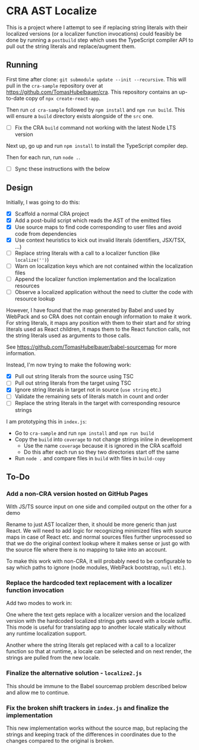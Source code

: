 # CRA AST Localize

This is a project where I attempt to see if replacing string literals with their
localized versions (or a localizer function invocations) could feasibly be done
by running a `postbuild` step which uses the TypeScript compiler API to pull out
the string literals and replace/augment them.

## Running

First time after clone: `git submodule update --init --recursive`.
This will pull in the `cra-sample` repository over at
https://github.com/TomasHubelbauer/cra.
This repository contains an up-to-date copy of `npx create-react-app`.

Then run `cd cra-sample` followed by `npm install` and `npm run build`.
This will ensure a `build` directory exists alongside of the `src` one.

- [ ] Fix the CRA `build` command not working with the latest Node LTS version

Next up, go up and run `npm install` to install the TypeScript compiler dep.

Then for each run, run `node .`.

- [ ] Sync these instructions with the below

## Design

Initially, I was going to do this:

- [x] Scaffold a normal CRA project
- [x] Add a post-build script which reads the AST of the emitted files
- [x] Use source maps to find code corresponding to user files and avoid code from dependencies
- [x] Use context heuristics to kick out invalid literals (identifiers, JSX/TSX, …)
- [ ] Replace string literals with a call to a localizer function (like `localize('')`)
- [ ] Warn on localization keys which are not contained within the localization files
- [ ] Append the localizer function implementation and the localization resources
- [ ] Observe a localized application without the need to clutter the code with resource lookup

However, I have found that the map generated by Babel and used by WebPack and so
CRA does not contain enough information to make it work. For string literals, it
maps any position with them to their start and for string literals used as React
children, it maps them to the React function calls, not the string literals used
as arguments to those calls.

See https://github.com/TomasHubelbauer/babel-sourcemap for more information.

Instead, I'm now trying to make the following work:

- [x] Pull out string literals from the source using TSC
- [ ] Pull out string literals from the target using TSC
- [x] Ignore string literals in target not in source (`use string` etc.)
- [ ] Validate the remaining sets of literals match in count and order
- [ ] Replace the string literals in the target with corresponding resource strings

I am prototyping this in `index.js`:

- Go to `cra-sample` and run `npm install` and `npm run build`
- Copy the `build` into `coverage` to not change strings inline in development
  - Use the name `coverage` because it is ignored in the CRA scaffold
  - Do this after each run so they two directories start off the same
- Run `node .` and compare files in `build` with files in `build-copy`

## To-Do

### Add a non-CRA version hosted on GitHub Pages

With JS/TS source input on one side and compiled output on the other for a demo

Rename to just AST localizer then, it should be more generic than just React.
We will need to add logic for recognizing minimized files with source maps in
case of React etc. and normal sources files further unprocessed so that we do
the original context lookup where it makes sense or just go with the source file
where there is no mapping to take into an account.

To make this work with non-CRA, it will probably need to be configurable to say
which paths to ignore (node modules, WebPack bootstrap, `null` etc.).

### Replace the hardcoded text replacement with a localizer function invocation

Add two modes to work in:

One where the text gets replace with a localizer version and the localized
version with the hardcoded localized strings gets saved with a locale suffix.
This mode is useful for translating app to another locale statically without any
runtime localization support.

Another where the string literals get replaced with a call to a localizer
function so that at runtime, a locale can be selected and on next render, the
strings are pulled from the new locale.

### Finalize the alternative solution - `localize2.js`

This should be immune to the Babel sourcemap problem described below and allow
me to continue.

### Fix the broken shift trackers in `index.js` and finalize the implementation

This new implementation works without the source map, but replacing the strings
and keeping track of the differences in coordinates due to the changes compared
to the original is broken.
